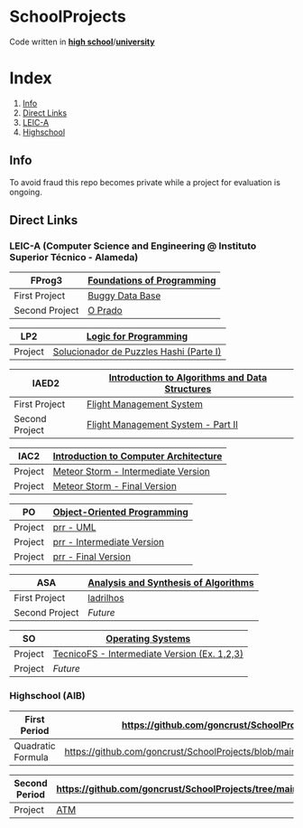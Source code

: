 # SchoolProjects

Code written in [**high school**](#highschool-aib)/[**university**](#leic-a-computer-science-and-engineering--instituto-superior-técnico---alameda)

# Index

1. [Info](#Info)
1. [Direct Links](#direct-links)
  1. [LEIC-A](#leic-a-computer-science-and-engineering--instituto-superior-técnico---alameda)
  1. [Highschool](#highschool-aib)

## Info

To avoid fraud this repo becomes private while a project for evaluation is ongoing.

## Direct Links

### LEIC-A (Computer Science and Engineering @ Instituto Superior Técnico - Alameda)

| FProg3         | [Foundations of Programming](https://github.com/goncrust/SchoolProjects/tree/main/LEIC-A/FP)    |
|----------------|-------------------------------------------------------------------------------------------------|
| First Project  | [Buggy Data Base](https://github.com/goncrust/SchoolProjects/blob/main/LEIC-A/FP/proj1/main.py) |
| Second Project | [O Prado](https://github.com/goncrust/SchoolProjects/blob/main/LEIC-A/FP/proj2/main.py)         |

| LP2     | [Logic for Programming](https://github.com/goncrust/SchoolProjects/tree/main/LEIC-A/LP)                                |
|---------|------------------------------------------------------------------------------------------------------------------------|
| Project | [Solucionador de Puzzles Hashi (Parte I)](https://github.com/goncrust/SchoolProjects/blob/main/LEIC-A/LP/proj/main.pl) |

| IAED2          | [Introduction to Algorithms and Data Structures](https://github.com/goncrust/SchoolProjects/tree/main/LEIC-A/IAED)    |
|----------------|-----------------------------------------------------------------------------------------------------------------------|
| First Project  | [Flight Management System](https://github.com/goncrust/SchoolProjects/blob/main/LEIC-A/IAED/proj1/main.c)             |
| Second Project | [Flight Management System - Part II](https://github.com/goncrust/SchoolProjects/blob/main/LEIC-A/IAED/proj2/main.c)   |

| IAC2    | [Introduction to Computer Architecture](https://github.com/goncrust/SchoolProjects/tree/main/LEIC-A/IAC)                     |
|---------|------------------------------------------------------------------------------------------------------------------------------|
| Project | [Meteor Storm - Intermediate Version](https://github.com/goncrust/MeteorStorm/tree/0e2e5b975d51e9851734d9f96344f8084cfae59b) |
| Project | [Meteor Storm - Final Version](https://github.com/goncrust/MeteorStorm)                                                      |

| PO      | [Object-Oriented Programming](https://github.com/goncrust/SchoolProjects/tree/main/LEIC-A/PO)               |
|---------|-------------------------------------------------------------------------------------------------------------|
| Project | [prr - UML](https://github.com/goncrust/prr/tree/main/uml)                                                  |
| Project | [prr - Intermediate Version](https://github.com/goncrust/prr/tree/6bf75ebcbc66fd4f1a250785885f4192518e1ec8) |
| Project | [prr - Final Version](https://github.com/goncrust/prr)                                                      |

| ASA            | [Analysis and Synthesis of Algorithms](https://github.com/goncrust/SchoolProjects/tree/main/LEIC-A/ASA) |
|----------------|---------------------------------------------------------------------------------------------------------|
| First Project  | [ladrilhos](https://github.com/Rua-Gouveia-Alliance/ladrilhos)                                          |
| Second Project | _Future_                                                                                                |

| SO      | [Operating Systems](https://github.com/goncrust/SchoolProjects/tree/main/LEIC-A/SO)                     |
|---------|---------------------------------------------------------------------------------------------------------|
| Project | [TecnicoFS - Intermediate Version (Ex. 1,2,3)](https://github.com/Rua-Gouveia-Alliance/TecnicoFS)       | // <!-- needs to change later -->
| Project | _Future_                                                                                                |

### Highschool (AIB)

| First Period      | https://github.com/goncrust/SchoolProjects/tree/main/HighSchool/FirstPeriod                             |
|-------------------|---------------------------------------------------------------------------------------------------------|
| Quadratic Formula | https://github.com/goncrust/SchoolProjects/blob/main/HighSchool/formularesolvente/formula_resolvente.py |

| Second Period | https://github.com/goncrust/SchoolProjects/tree/main/HighSchool/SecondPeriod   |
|---------------|--------------------------------------------------------------------------------|
| Project       | [ATM](https://github.com/goncrust/SchoolProjects/blob/main/HighSchool/MB/mb.c) |
